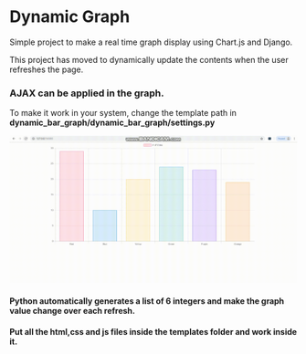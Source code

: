 # Dynamic Graph 
Simple project to make a real time graph display using Chart.js and Django.

This project has moved to dynamically update the contents when the user refreshes the page.   
   
### AJAX can be applied in the graph.

To make it work in your system, change the template path in **dynamic_bar_graph/dynamic_bar_graph/settings.py**

![Sample GIF](bandicam-2019-02-07-22-20-08-665.gif)

#### Python automatically generates a list of 6 integers and make the graph value change over each refresh.

#### Put all the html,css and js files inside the templates folder and work inside it.



